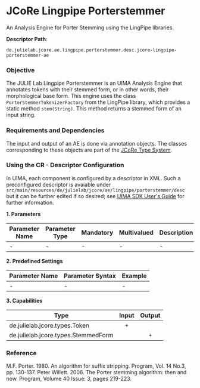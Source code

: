 # JCoRe Lingpipe Porterstemmer
An Analysis Engine for Porter Stemming using the LingPipe libraries.

**Descriptor Path**:
```
de.julielab.jcore.ae.lingpipe.porterstemmer.desc.jcore-lingpipe-porterstemmer-ae
```

### Objective
The JULIE Lab Lingpipe Porterstemmer is an UIMA Analysis Engine that annotates tokens with their stemmed form, or in other words, their morphological base form. This engine uses the class `PorterStemmerTokenizerFactory` from the LingPipe library, which provides a static method `stem(String)`. This method returns a stemmed form of an input string.

### Requirements and Dependencies
The input and output of an AE is done via annotation objects. The classes corresponding to these objects are part of the [JCoRe Type System](https://github.com/JULIELab/jcore-base/tree/master/jcore-types).

### Using the CR - Descriptor Configuration
In UIMA, each component is configured by a descriptor in XML. Such a preconfigured descriptor is avaiable under `src/main/resources/de/julielab/jcore/ae/lingpipe/porterstemmer/desc` but it can be further edited if so desired; see [UIMA SDK User's Guide](https://uima.apache.org/downloads/releaseDocs/2.1.0-incubating/docs/html/tools/tools.html#ugr.tools.cde) for further information.


**1. Parameters**

| Parameter Name | Parameter Type | Mandatory | Multivalued | Description |
|----------------|----------------|-----------|-------------|-------------|
| - | - | - | - | - |

**2. Predefined Settings**

| Parameter Name | Parameter Syntax | Example |
|----------------|------------------|---------|
| - | - | - |

**3. Capabilities**

| Type | Input | Output |
|------|:-----:|:------:|
| de.julielab.jcore.types.Token | `+`  |   |
| de.julielab.jcore.types.StemmedForm |  | `+` |


### Reference
M.F. Porter. 1980. An algorithm for suffix stripping. Program, Vol. 14 No.3, pp. 130-137.
Peter Willett. 2006. The Porter stemming algorithm: then and now. Program, Volume 40 Issue: 3, pages 219-223.
